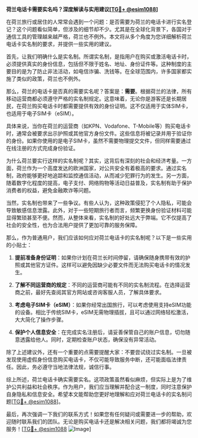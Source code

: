 **荷兰电话卡需要实名吗？深度解读与实用建议[[TG💪+ @esim1088](https://t.me/s/esim1088)]**

在荷兰旅行或居住的人常常会遇到一个问题：是否需要为荷兰的电话卡进行实名登记？这个问题看似简单，但涉及的细节却不少。尤其是在全球化背景下，各国对于通信工具的管理越来越严格，荷兰也不例外。本文将从多个角度为您详细解析荷兰电话卡实名制的要求，并提供一些实用的建议。

首先，让我们明确什么是实名制。所谓实名制，是指用户在购买或激活电话卡时，必须提供真实的身份信息，包括但不限于姓名、地址、身份证件等。这种制度的主要目的是为了防止非法活动，如电信诈骗、洗钱等。在全球范围内，许多国家都实施了类似的政策，荷兰也不例外。

那么，荷兰的电话卡是否真的需要实名呢？答案是：**需要**。根据荷兰的法律，所有移动运营商都必须遵守严格的实名制规定。这意味着，无论你是游客还是长期居民，在荷兰购买电话卡时都需要提供有效的身份证明。这不仅适用于实体SIM卡，也适用于电子SIM卡（eSIM）。

具体来说，当你在荷兰的运营商（如KPN、Vodafone、T-Mobile等）购买电话卡时，通常会被要求出示护照或其他官方身份文件。这些信息将被记录并用于验证你的身份。如果你使用的是电子SIM卡，虽然不需要物理提交文件，但同样需要通过在线注册的方式完成身份验证。

为什么荷兰要实行这样的实名制呢？其实，这背后有深刻的社会和经济考量。一方面，荷兰作为一个高度发达的欧洲国家，对公共安全有着极高的要求。通过实名制，政府能够更好地追踪和监控通信活动，从而减少犯罪行为的发生。另一方面，随着数字化程度的提高，电子支付、网络购物等活动日益普及，实名制有助于保护消费者的权益，避免金融欺诈等问题。

当然，实名制也带来了一些争议。有些人认为，这种政策侵犯了个人隐私，可能会导致敏感信息泄露。此外，对于一些短期旅行者而言，频繁更换身份验证材料可能显得繁琐甚至不便。然而，从整体来看，实名制的好处远大于弊端。它不仅提高了社会的安全性，也为合法用户提供了更加可靠的服务保障。

那么，作为普通用户，我们应该如何应对荷兰电话卡的实名制呢？以下是一些实用的小贴士：

1. **提前准备身份证明**：如果你计划在荷兰长时间停留，请确保随身携带有效的护照或其他官方证件。这样可以避免因缺少必要文件而无法购买电话卡的情况发生。

2. **了解不同运营商的规定**：不同的运营商可能有不同的实名制流程。在选择运营商之前，最好先查阅其官方网站或咨询客服人员，了解具体要求。

3. **考虑电子SIM卡（eSIM）**：如果你经常出国旅行，可以考虑使用支持eSIM功能的设备。相比于传统SIM卡，eSIM无需物理插拔，且可以通过网络轻松激活，大大简化了操作步骤。

4. **保护个人信息安全**：在完成实名注册后，请妥善保管自己的账户信息，切勿随意透露给他人。同时，定期检查账户状态，确保没有异常活动。

除了上述建议外，还有一个重要的点需要提醒大家：不要尝试绕过实名制。一旦被发现使用虚假身份信息购买电话卡，不仅可能导致服务中断，还可能面临法律责任。因此，务必遵守当地法律法规，诚信行事。

综上所述，荷兰电话卡确实需要实名。这项政策虽然看似麻烦，但实际上是为了维护公共利益和社会秩序。作为用户，我们应当理解并配合这一制度，同时注意保护自身隐私和信息安全。希望本文能帮助您更好地理解和应对荷兰电话卡的实名制问题[[TG💪+ @esim1088](https://t.me/s/esim1088)]。

最后，再次强调一下我们的联系方式！如果您有任何疑问或需要进一步的帮助，欢迎随时联系我们的团队。无论是购买电话卡还是解决相关问题，我们都将竭诚为您服务！[[TG💪+ @esim1088](https://t.me/s/esim1088) ![Image](https://i.postimg.cc/4NQfJmqS/Snipaste-2025-05-13-00-14-12.png)]